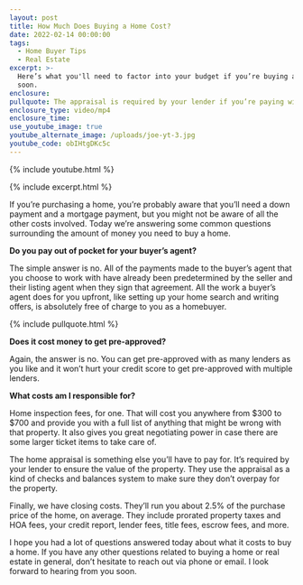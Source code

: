 ```yaml
---
layout: post
title: How Much Does Buying a Home Cost?
date: 2022-02-14 00:00:00
tags:
  - Home Buyer Tips
  - Real Estate
excerpt: >-
  Here’s what you'll need to factor into your budget if you’re buying a home
  soon.
enclosure:
pullquote: The appraisal is required by your lender if you’re paying with a loan.
enclosure_type: video/mp4
enclosure_time:
use_youtube_image: true
youtube_alternate_image: /uploads/joe-yt-3.jpg
youtube_code: obIHtgDKc5c
---
```

{% include youtube.html %}

{% include excerpt.html %}

If you’re purchasing a home, you’re probably aware that you’ll need a down payment and a mortgage payment, but you might not be aware of all the other costs involved. Today we’re answering some common questions surrounding the amount of money you need to buy a home.

**Do you pay out of pocket for your buyer’s agent?**

The simple answer is no. All of the payments made to the buyer’s agent that you choose to work with have already been predetermined by the seller and their listing agent when they sign that agreement. All the work a buyer’s agent does for you upfront, like setting up your home search and writing offers, is absolutely free of charge to you as a homebuyer.

{% include pullquote.html %}

**Does it cost money to get pre-approved?**&nbsp;

Again, the answer is no. You can get pre-approved with as many lenders as you like and it won’t hurt your credit score to get pre-approved with multiple lenders.

**What costs am I responsible for?**

Home inspection fees, for one. That will cost you anywhere from $300 to $700 and provide you with a full list of anything that might be wrong with that property. It also gives you great negotiating power in case there are some larger ticket items to take care of.&nbsp;

The home appraisal is something else you’ll have to pay for. It’s required by your lender to ensure the value of the property. They use the appraisal as a kind of checks and balances system to make sure they don’t overpay for the property.&nbsp;

Finally, we have closing costs. They’ll run you about 2.5% of the purchase price of the home, on average. They include prorated property taxes and HOA fees, your credit report, lender fees, title fees, escrow fees, and more.

I hope you had a lot of questions answered today about what it costs to buy a home. If you have any other questions related to buying a home or real estate in general, don’t hesitate to reach out via phone or email. I look forward to hearing from you soon.
